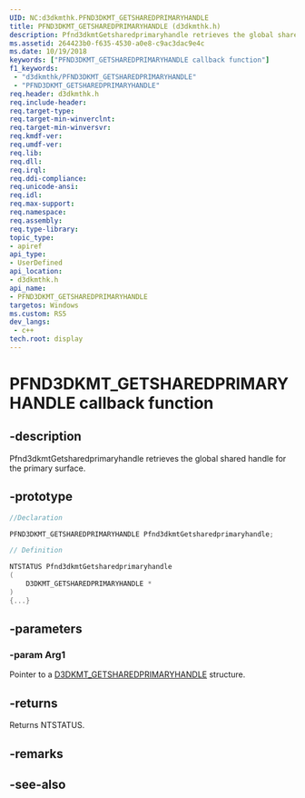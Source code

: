 ```yaml
---
UID: NC:d3dkmthk.PFND3DKMT_GETSHAREDPRIMARYHANDLE
title: PFND3DKMT_GETSHAREDPRIMARYHANDLE (d3dkmthk.h)
description: Pfnd3dkmtGetsharedprimaryhandle retrieves the global shared handle for the primary surface.
ms.assetid: 264423b0-f635-4530-a0e8-c9ac3dac9e4c
ms.date: 10/19/2018
keywords: ["PFND3DKMT_GETSHAREDPRIMARYHANDLE callback function"]
f1_keywords:
 - "d3dkmthk/PFND3DKMT_GETSHAREDPRIMARYHANDLE"
 - "PFND3DKMT_GETSHAREDPRIMARYHANDLE"
req.header: d3dkmthk.h
req.include-header:
req.target-type:
req.target-min-winverclnt:
req.target-min-winversvr:
req.kmdf-ver:
req.umdf-ver:
req.lib:
req.dll:
req.irql: 
req.ddi-compliance:
req.unicode-ansi:
req.idl:
req.max-support:
req.namespace:
req.assembly:
req.type-library: 
topic_type: 
- apiref
api_type: 
- UserDefined
api_location: 
- d3dkmthk.h
api_name: 
- PFND3DKMT_GETSHAREDPRIMARYHANDLE
targetos: Windows
ms.custom: RS5
dev_langs:
 - c++
tech.root: display
---
```


# PFND3DKMT_GETSHAREDPRIMARYHANDLE callback function

## -description

Pfnd3dkmtGetsharedprimaryhandle retrieves the global shared handle for the primary surface.

## -prototype

```cpp
//Declaration

PFND3DKMT_GETSHAREDPRIMARYHANDLE Pfnd3dkmtGetsharedprimaryhandle; 

// Definition

NTSTATUS Pfnd3dkmtGetsharedprimaryhandle 
(
	D3DKMT_GETSHAREDPRIMARYHANDLE *
)
{...}

```

## -parameters

### -param Arg1

Pointer to a [D3DKMT_GETSHAREDPRIMARYHANDLE](ns-d3dkmthk-_d3dkmt_getsharedprimaryhandle.md) structure.

## -returns

Returns NTSTATUS.


## -remarks




## -see-also
